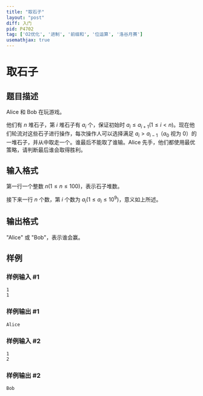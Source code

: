 ```yaml
---
title: "取石子"
layout: "post"
diff: 入门
pid: P4702
tag: ['O2优化', '进制', '前缀和', '位运算', '洛谷月赛']
usemathjax: true
---
```


# 取石子
## 题目描述

Alice 和 Bob 在玩游戏。

他们有 $n$ 堆石子，第 $i$ 堆石子有 $a_i$ 个，保证初始时 $a_i \leq a_{i + 1}(1 \leq i < n)$。现在他们轮流对这些石子进行操作，每次操作人可以选择满足 $a_i > a_{i - 1}$（$a_0$ 视为 $0$）的一堆石子，并从中取走一个。谁最后不能取了谁输。Alice 先手，他们都使用最优策略，请判断最后谁会取得胜利。
## 输入格式

第一行一个整数 $n(1 \leq n \leq 100)$，表示石子堆数。

接下来一行 $n$ 个数，第 $i$ 个数为 $a_i(1 \leq a_i \leq 10^9)$，意义如上所述。
## 输出格式

"Alice" 或 "Bob"，表示谁会赢。
## 样例

### 样例输入 #1
```
1
1
```
### 样例输出 #1
```
Alice
```
### 样例输入 #2
```
1
2
```
### 样例输出 #2
```
Bob
```
